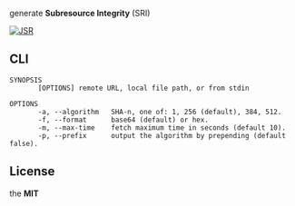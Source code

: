 generate **Subresource Integrity** (SRI)

[![JSR](https://jsr.io/badges/@imcotton/sri)](https://jsr.io/@imcotton/sri)





## CLI

```
SYNOPSIS
       [OPTIONS] remote URL, local file path, or from stdin

OPTIONS
       -a, --algorithm   SHA-n, one of: 1, 256 (default), 384, 512.
       -f, --format      base64 (default) or hex.
       -m, --max-time    fetch maximum time in seconds (default 10).
       -p, --prefix      output the algorithm by prepending (default false).
```





## License

the **MIT**

